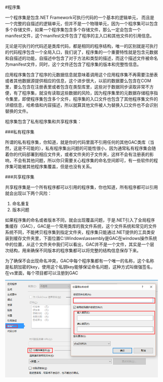 #程序集

一个程序集是包含.NET Framework可执行代码的一个基本的逻辑单元，  而且是一个完整的自描述的逻辑单元，但并不是一个物理单元，因为一个程序集可以包含多个存储文件，如果一个程序集包含多个存储文件，那么一定会包含一个manifest文件，这个manifest文件包含了程序的主入口和其他文件的引用信息。

无论是可执行的代码还是类库代码，都是相同的程序结构，唯一的区别就是可执行的代码程序包含一个全局入口，我们说了，程序集的一个重要特性就是包含元数据和自描述的功能，自描述中包含了对于方法和类型的描述，而这个描述文件被命名为manifest文件，同时，这个文件还包含了程序集的版本和完整性信息。

应用程序集包含了程序的元数据信息就意味着调用这个应用程序集不再需要注册表或者其他数据源提供相应的信息，这个进步很大，以前的数据要么包含在COM里，要么包含在注册表里或者包含在类型库里，这些对于数据同步读取非常不方便，有了程序集，就没有读取这些数据的风险，因为程序集里的元数据存储程序指令集里，即使程序集包含多个文件，程序集的入口文件也包含了其他程序集文件的详细信息，哈希值和内容描述，所以就算其他文件被人为替换入口文件也不会识别替换的文件。

程序集包含了私有程序集和共享程序集：
 
###私有程序集

所谓的私有程序集，你知道，就是你的代码里面不引用任何的其他GAC类库（当然，这是不可能的），私有程序集出问题的可能性很小，因为通常私有程序集会随着你的代码部署到相应文件夹，或者文件夹的子文件夹，这样不会有注册表的影响，不会有其他问题，所以你只需要关心程序集的命名空间即可，有一些软件的程序集可能被其他程序集覆盖，但是也没有关系。

###共享程序集

共享程序集是一个所有程序都可以引用的程序集，你也知道，所有程序都可以引用就会出现以下两个风险：
1. 命名重复
2. 版本问题

如果程序集的命名或者版本不同，就会出现覆盖问题，于是.NET引入了全局程序集缓存（GAC），GAC是一个常用类库的我文件系统，这个文件系统和常见的文件系统不同，不能拷贝程序集到指定文件夹，程序集只能通过.NET提供的工具类安装到缓存文件夹里，下面位置C:\Windows\assembly是GAC在windows操作系统中的位置，从这个文件夹中我们可以看出，GAC并不是一个文件，其实是一个层次结构，用来确保不同版本的程序集都可以将完整的结构信息保存下来。

为了确保不会出现命名冲突，GAC中每个程序集都有一个唯一的名称，这个名称是私钥加密的key，使用这个私钥key能够保证命名问题，这种方式叫做强签名，在vs里面，每个项目都可以注册到GAC

![](4.png) 

